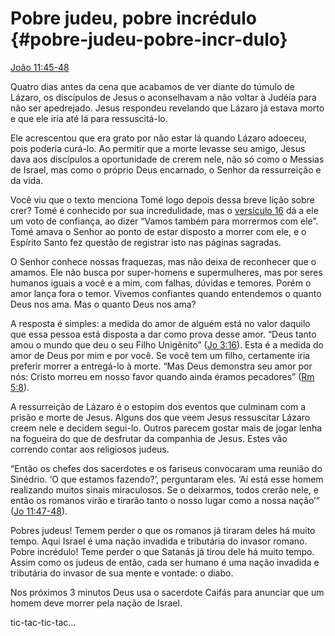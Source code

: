 # Pobre judeu, pobre incrédulo {#pobre-judeu-pobre-incr-dulo}

[João 11:45-48](http://bibliaonline.com.br/acf/jo/11/45-48)

Quatro dias antes da cena que acabamos de ver diante do túmulo de Lázaro, os discípulos de Jesus o aconselhavam a não voltar à Judéia para não ser apedrejado. Jesus respondeu revelando que Lázaro já estava morto e que ele iria até lá para ressuscitá-lo.

Ele acrescentou que era grato por não estar lá quando Lázaro adoeceu, pois poderia curá-lo. Ao permitir que a morte levasse seu amigo, Jesus dava aos discípulos a oportunidade de crerem nele, não só como o Messias de Israel, mas como o próprio Deus encarnado, o Senhor da ressurreição e da vida.

Você viu que o texto menciona Tomé logo depois dessa breve lição sobre crer? Tomé é conhecido por sua incredulidade, mas o [versículo 16](http://bibliaonline.com.br/acf/jo/11/16) dá a ele um voto de confiança, ao dizer “Vamos também para morrermos com ele”. Tomé amava o Senhor ao ponto de estar disposto a morrer com ele, e o Espírito Santo fez questão de registrar isto nas páginas sagradas.

O Senhor conhece nossas fraquezas, mas não deixa de reconhecer que o amamos. Ele não busca por super-homens e supermulheres, mas por seres humanos iguais a você e a mim, com falhas, dúvidas e temores. Porém o amor lança fora o temor. Vivemos confiantes quando entendemos o quanto Deus nos ama. Mas o quanto Deus nos ama?

A resposta é simples: a medida do amor de alguém está no valor daquilo que essa pessoa está disposta a dar como prova desse amor. “Deus tanto amou o mundo que deu o seu Filho Unigênito” ([Jo 3:16](http://bibliaonline.com.br/acf/jo/3/16)). Esta é a medida do amor de Deus por mim e por você. Se você tem um filho, certamente iria preferir morrer a entregá-lo à morte. “Mas Deus demonstra seu amor por nós: Cristo morreu em nosso favor quando ainda éramos pecadores” ([Rm 5:8](http://bibliaonline.com.br/acf/rm/5/8)).

A ressurreição de Lázaro é o estopim dos eventos que culminam com a prisão e morte de Jesus. Alguns dos que veem Jesus ressuscitar Lázaro creem nele e decidem segui-lo. Outros parecem gostar mais de jogar lenha na fogueira do que de desfrutar da companhia de Jesus. Estes vão correndo contar aos religiosos judeus.

“Então os chefes dos sacerdotes e os fariseus convocaram uma reunião do Sinédrio. ‘O que estamos fazendo?’, perguntaram eles. ‘Aí está esse homem realizando muitos sinais miraculosos. Se o deixarmos, todos crerão nele, e então os romanos virão e tirarão tanto o nosso lugar como a nossa nação’” ([Jo 11:47-48](http://bibliaonline.com.br/acf/jo/11/47-48)).

Pobres judeus! Temem perder o que os romanos já tiraram deles há muito tempo. Aqui Israel é uma nação invadida e tributária do invasor romano. Pobre incrédulo! Teme perder o que Satanás já tirou dele há muito tempo. Assim como os judeus de então, cada ser humano é uma nação invadida e tributária do invasor de sua mente e vontade: o diabo.

Nos próximos 3 minutos Deus usa o sacerdote Caifás para anunciar que um homem deve morrer pela nação de Israel.

tic-tac-tic-tac...